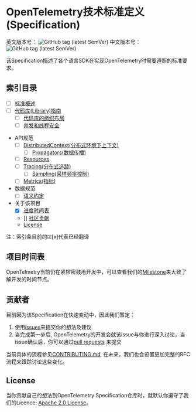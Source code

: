 # OpenTelemetry技术标准定义(Specification)

英文版本号： ![GitHub tag (latest SemVer)](https://img.shields.io/github/tag/open-telemetry/specification.svg)
中文版本号： ![GitHub tag (latest SemVer)](https://img.shields.io/github/tag/open-telemetry/specification.svg)

该Specification描述了各个语言SDK在实现OpenTelemetry时需要遵照的标准要求。

## 索引目录
- [ ] [标准概述](contents/overview.md)
- [ ] [代码库(Library)指南](contents/library-guidelines.md)
  - [ ] [代码库的组织布局](contents/library-layout.md)
  - [ ] [并发和线程安全](contents/concurrency.md)
- API规范
  - [ ] [DistributedContext(分布式环境下上下文)](contents/api-distributedcontext.md)
    - [ ] [Propagators(数据传播)](contents/api-propagators.md)
  - [ ] [Resources](contents/api-resources.md)
  - [ ] [Tracing(分布式追踪)](contents/api-tracing.md)
    - [ ] [Sampling(采样频率控制)](contents/api-sampling.md)
  - [ ] [Metrics(指标)](contents/api-metrics.md)
- 数据规范
  - [ ] [语义约定](contents/data-semantic-conventions.md)
- 关于该项目
  - [x] [进度时间表](#项目时间表)
  - [] [社区贡献](#贡献者)
  - [License](#license)

注：索引条目前的☑[x]代表已经翻译

## 项目时间表

OpenTelmetry当前仍在紧锣密鼓地开发中，可以查看我们的[Milestone](milestones.md)来大致了解开发的时间节点。


## 贡献者

目前因为该Specification在快速变动中，因此我们暂定：
1. 使用[issues](https://github.com/open-telemetry/specification/issues)来提交你的想法及建议
2. 当完成第一步后, OpenTelemetry的开发会就该issue与你进行深入讨论，当issue确认后，你可以通过[pull requests](https://github.com/open-telemetry/specification/pulls) 来提交

当前具体的流程参见[CONTRIBUTING.md](CONTRIBUTING.md), 在未来，我们也会设置更加完整的RFC流程来跟踪讨论这些变化。

## License

当你贡献自己的想法到OpenTelemetry Specification仓库时，就默认你遵守了我们的Licence: [Apache 2.0 License](https://github.com/open-telemetry/specification/blob/master/LICENSE)。